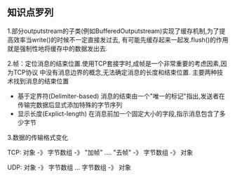 ## 知识点罗列
1.部分outputstream的子类(例如BufferedOutputstream)实现了缓存机制,为了提高效率当write()的时候不一定直接发过去,
有可能先缓存起来一起发.flush()的作用就是强制性地将缓存中的数据发出去.

2.帧：定位消息的结束位置.使用TCP套接字时,成帧是一个非常重要的考虑因素,因为TCP协议
中没有消息边界的概念,无法确定消息的长度和结束位置.
主要两种技术找到消息的结束位置
- 基于定界符(Delimiter-based) 消息的结束由一个"唯一的标记"指出,发送者在传输完数据后显式添加特殊的字节序列
- 显示长度(Explict-length) 在消息前加一个固定大小的字段,指示消息包含了多少字节

3.数据的传输格式变化

TCP: 对象 -》 字节数组 -》 "加帧"  .... "去帧" -》 字节数组 -》 对象

UDP: 对象 -》 字节数组 ... 字节数组 -》 对象